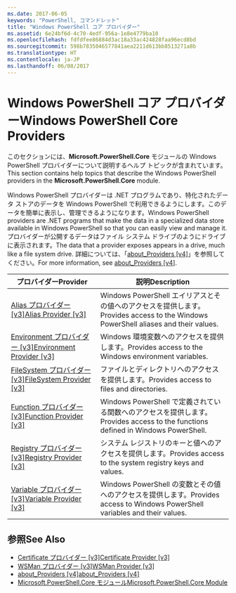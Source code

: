 ```yaml
---
ms.date: 2017-06-05
keywords: "PowerShell, コマンドレット"
title: "Windows PowerShell コア プロバイダー"
ms.assetid: 6e24bf6d-4c70-4edf-956a-1e8e4779ba10
ms.openlocfilehash: fdfdfee86884d3ac18a33ac424828faa96ecd8bd
ms.sourcegitcommit: 598b7835046577841aea2211d613bb8513271a8b
ms.translationtype: HT
ms.contentlocale: ja-JP
ms.lasthandoff: 06/08/2017
---
```

# <a name="windows-powershell-core-providers"></a><span data-ttu-id="1e825-103">Windows PowerShell コア プロバイダー</span><span class="sxs-lookup"><span data-stu-id="1e825-103">Windows PowerShell Core Providers</span></span>
<span data-ttu-id="1e825-104">このセクションには、**Microsoft.PowerShell.Core** モジュールの Windows PowerShell プロバイダーについて説明するヘルプ トピックが含まれています。</span><span class="sxs-lookup"><span data-stu-id="1e825-104">This section contains help topics that describe the Windows PowerShell providers in the **Microsoft.PowerShell.Core** module.</span></span>

<span data-ttu-id="1e825-105">Windows PowerShell プロバイダーは .NET プログラムであり、特化されたデータ ストアのデータを Windows PowerShell で利用できるようにします。このデータを簡単に表示し、管理できるようになります。</span><span class="sxs-lookup"><span data-stu-id="1e825-105">Windows PowerShell providers are .NET programs that make the data in a specialized data store available in Windows PowerShell so that you can easily view and manage it.</span></span> <span data-ttu-id="1e825-106">プロバイダーが公開するデータはファイル システム ドライブのようにドライブに表示されます。</span><span class="sxs-lookup"><span data-stu-id="1e825-106">The data that a provider exposes appears in a drive, much like a file system drive.</span></span> <span data-ttu-id="1e825-107">詳細については、「[about_Providers [v4]](https://technet.microsoft.com/en-us/library/2d9b3f32-be78-49ad-a547-21231c803242)」を参照してください。</span><span class="sxs-lookup"><span data-stu-id="1e825-107">For more information, see [about_Providers [v4]](https://technet.microsoft.com/en-us/library/2d9b3f32-be78-49ad-a547-21231c803242).</span></span>

|<span data-ttu-id="1e825-108">プロバイダー</span><span class="sxs-lookup"><span data-stu-id="1e825-108">Provider</span></span>|<span data-ttu-id="1e825-109">説明</span><span class="sxs-lookup"><span data-stu-id="1e825-109">Description</span></span>|
|------------|---------------|
|[<span data-ttu-id="1e825-110">Alias プロバイダー [v3]</span><span class="sxs-lookup"><span data-stu-id="1e825-110">Alias Provider [v3]</span></span>](https://technet.microsoft.com/en-us/library/dce3f872-aeff-4eb2-8b38-876cd612fc29)|<span data-ttu-id="1e825-111">Windows PowerShell エイリアスとその値へのアクセスを提供します。</span><span class="sxs-lookup"><span data-stu-id="1e825-111">Provides access to the Windows PowerShell aliases and their values.</span></span>|
|[<span data-ttu-id="1e825-112">Environment プロバイダー [v3]</span><span class="sxs-lookup"><span data-stu-id="1e825-112">Environment Provider [v3]</span></span>](https://technet.microsoft.com/en-us/library/94fcd05d-e702-4706-9b7d-ad7e5fd0ec09)|<span data-ttu-id="1e825-113">Windows 環境変数へのアクセスを提供します。</span><span class="sxs-lookup"><span data-stu-id="1e825-113">Provides access to the Windows environment variables.</span></span>|
|[<span data-ttu-id="1e825-114">FileSystem プロバイダー [v3]</span><span class="sxs-lookup"><span data-stu-id="1e825-114">FileSystem Provider [v3]</span></span>](https://technet.microsoft.com/en-us/library/0e494537-dfdf-437a-8b27-c21e30aa1f9f)|<span data-ttu-id="1e825-115">ファイルとディレクトリへのアクセスを提供します。</span><span class="sxs-lookup"><span data-stu-id="1e825-115">Provides access to files and directories.</span></span>|
|[<span data-ttu-id="1e825-116">Function プロバイダー [v3]</span><span class="sxs-lookup"><span data-stu-id="1e825-116">Function Provider [v3]</span></span>](https://technet.microsoft.com/en-us/library/7dfc92f4-9a88-4399-978d-6d5d224b3e76)|<span data-ttu-id="1e825-117">Windows PowerShell で定義されている関数へのアクセスを提供します。</span><span class="sxs-lookup"><span data-stu-id="1e825-117">Provides access to the functions defined in Windows PowerShell.</span></span>|
|[<span data-ttu-id="1e825-118">Registry プロバイダー [v3]</span><span class="sxs-lookup"><span data-stu-id="1e825-118">Registry Provider [v3]</span></span>](https://technet.microsoft.com/en-us/library/d3c8013c-8caa-48d7-9feb-bfef0d95926e)|<span data-ttu-id="1e825-119">システム レジストリのキーと値へのアクセスを提供します。</span><span class="sxs-lookup"><span data-stu-id="1e825-119">Provides access to the system registry keys and values.</span></span>|
|[<span data-ttu-id="1e825-120">Variable プロバイダー [v3]</span><span class="sxs-lookup"><span data-stu-id="1e825-120">Variable Provider [v3]</span></span>](https://technet.microsoft.com/en-us/library/78dbcbbd-7946-4b9b-b75b-146f247f821c)|<span data-ttu-id="1e825-121">Windows PowerShell の変数とその値へのアクセスを提供します。</span><span class="sxs-lookup"><span data-stu-id="1e825-121">Provides access to Windows PowerShell variables and their values.</span></span>|

## <a name="see-also"></a><span data-ttu-id="1e825-122">参照</span><span class="sxs-lookup"><span data-stu-id="1e825-122">See Also</span></span>
- [<span data-ttu-id="1e825-123">Certificate プロバイダー [v3]</span><span class="sxs-lookup"><span data-stu-id="1e825-123">Certificate Provider [v3]</span></span>](https://technet.microsoft.com/en-us/library/3f743541-d0c6-4670-809a-b16fb01f7c4d)
- [<span data-ttu-id="1e825-124">WSMan プロバイダー [v3]</span><span class="sxs-lookup"><span data-stu-id="1e825-124">WSMan Provider [v3]</span></span>](https://technet.microsoft.com/en-us/library/4c3d8d36-4f7a-4211-996f-64110e4b2eb7)
- [<span data-ttu-id="1e825-125">about_Providers [v4]</span><span class="sxs-lookup"><span data-stu-id="1e825-125">about_Providers [v4]</span></span>](https://technet.microsoft.com/en-us/library/2d9b3f32-be78-49ad-a547-21231c803242)
- [<span data-ttu-id="1e825-126">Microsoft.PowerShell.Core モジュール</span><span class="sxs-lookup"><span data-stu-id="1e825-126">Microsoft.PowerShell.Core Module</span></span>](Microsoft.PowerShell.Core-Module.md)

